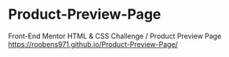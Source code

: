 # Product-Preview-Page
Front-End Mentor HTML &amp; CSS Challenge / Product Preview Page
 https://roobens971.github.io/Product-Preview-Page/

